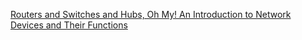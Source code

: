 [Routers and Switches and Hubs, Oh My! An Introduction to Network Devices and Their Functions](https://www.ciscopress.com/articles/article.asp?p=2434666)
